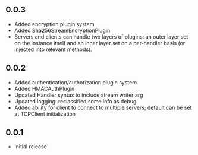 ## 0.0.3

- Added encryption plugin system
- Added Sha256StreamEncryptionPlugin
- Servers and clients can handle two layers of plugins: an outer layer set on
  the instance itself and an inner layer set on a per-handler basis (or injected
  into relevant methods).

## 0.0.2

- Added authentication/authorization plugin system
- Added HMACAuthPlugin
- Updated Handler syntax to include stream writer arg
- Updated logging: reclassified some info as debug
- Added ability for client to connect to multiple servers; default can be set at
  TCPClient initialization

## 0.0.1

- Initial release
